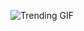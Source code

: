 
<!-- GIF_SECTION -->
![Trending GIF](https://media3.giphy.com/media/v1.Y2lkPThiYjIxNzcyb3A1NDBtN3l5dHVkZXltYTBjYWs3d3kxN3V6MGdoc3Z3NHY1bHdlbCZlcD12MV9naWZzX3NlYXJjaCZjdD1n/2IudUHdI075HL02Pkk/giphy.gif)
<!-- END_GIF_SECTION -->
